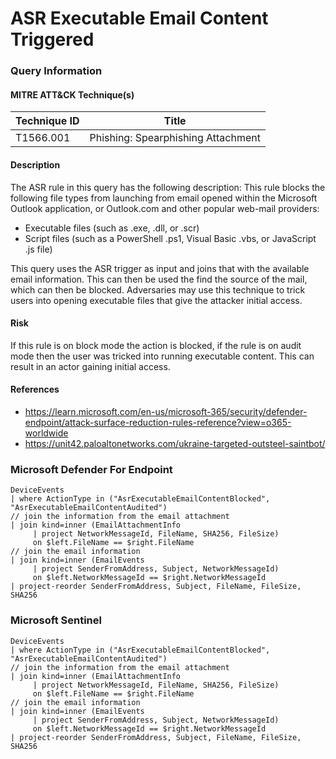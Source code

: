 # ASR Executable Email Content Triggered
### Query Information

#### MITRE ATT&CK Technique(s)

| Technique ID  | Title                              |
| ------------- | ---------------------------------- |
| T1566.001 | Phishing: Spearphishing Attachment |
#### Description
The ASR rule in this query has the following description: This rule blocks the following file types from launching from email opened within the Microsoft Outlook application, or Outlook.com and other popular web-mail providers:

- Executable files (such as .exe, .dll, or .scr)
- Script files (such as a PowerShell .ps1, Visual Basic .vbs, or JavaScript .js file)

This query uses the ASR trigger as input and joins that with the available email information. This can then be used the find the source of the mail, which can then be blocked. Adversaries may use this technique to trick users into opening executable files that give the attacker initial access.
#### Risk
If this rule is on block mode the action is blocked, if the rule is on audit mode then the user was tricked into running executable content. This can result in an actor gaining initial access.
#### References
- https://learn.microsoft.com/en-us/microsoft-365/security/defender-endpoint/attack-surface-reduction-rules-reference?view=o365-worldwide
- https://unit42.paloaltonetworks.com/ukraine-targeted-outsteel-saintbot/
### Microsoft Defender For Endpoint
```kusto
DeviceEvents
| where ActionType in ("AsrExecutableEmailContentBlocked", "AsrExecutableEmailContentAudited")
// join the information from the email attachment
| join kind=inner (EmailAttachmentInfo
     | project NetworkMessageId, FileName, SHA256, FileSize)
     on $left.FileName == $right.FileName
// join the email information     
| join kind=inner (EmailEvents
     | project SenderFromAddress, Subject, NetworkMessageId)
     on $left.NetworkMessageId == $right.NetworkMessageId
| project-reorder SenderFromAddress, Subject, FileName, FileSize, SHA256
```
### Microsoft Sentinel
```kusto
DeviceEvents
| where ActionType in ("AsrExecutableEmailContentBlocked", "AsrExecutableEmailContentAudited")
// join the information from the email attachment
| join kind=inner (EmailAttachmentInfo
     | project NetworkMessageId, FileName, SHA256, FileSize)
     on $left.FileName == $right.FileName
// join the email information     
| join kind=inner (EmailEvents
     | project SenderFromAddress, Subject, NetworkMessageId)
     on $left.NetworkMessageId == $right.NetworkMessageId
| project-reorder SenderFromAddress, Subject, FileName, FileSize, SHA256
```
